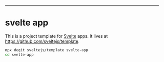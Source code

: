 
---

# svelte app

This is a project template for [Svelte](https://svelte.dev) apps. It lives at https://github.com/sveltejs/template.



```bash
npx degit sveltejs/template svelte-app
cd svelte-app
```

